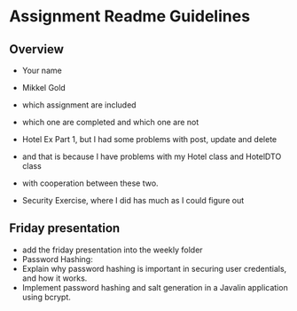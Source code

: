 # Assignment Readme Guidelines

## Overview

- Your name
- Mikkel Gold

- which assignment are included
- which one are completed and which one are not
- Hotel Ex Part 1, but I had some problems with post, update and delete
- and that is because I have problems with my Hotel class and HotelDTO class
- with cooperation between these two.
- Security Exercise, where I did has much as I could figure out

## Friday presentation
- add the friday presentation into the weekly folder
- Password Hashing:
- Explain why password hashing is important in securing user credentials, and how it works. 
- Implement password hashing and salt generation in a Javalin application using bcrypt. 
